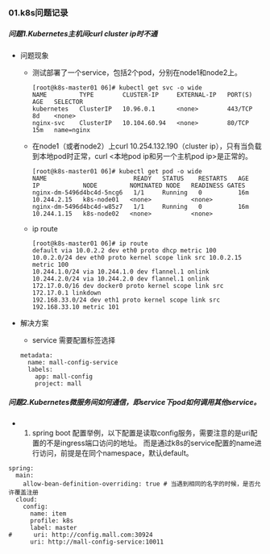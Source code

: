 ### 01.k8s问题记录

##### 问题1.Kubernetes主机间curl cluster ip时不通

- 问题现象

  - 测试部署了一个service，包括2个pod，分别在node1和node2上。

    ```
    [root@k8s-master01 06]# kubectl get svc -o wide
    NAME         TYPE        CLUSTER-IP     EXTERNAL-IP   PORT(S)   AGE   SELECTOR
    kubernetes   ClusterIP   10.96.0.1      <none>        443/TCP   8d    <none>
    nginx-svc    ClusterIP   10.104.60.94   <none>        80/TCP    15m   name=nginx
    ```

    

  - 在node1（或者node2）上curl 10.254.132.190（cluster ip），只有当负载到本地pod时正常，curl <本地pod ip和另一个主机pod ip>是正常的。

    ```
    [root@k8s-master01 06]# kubectl get pod -o wide
    NAME                        READY   STATUS    RESTARTS   AGE   IP            NODE         NOMINATED NODE   READINESS GATES
    nginx-dm-5496d4bc4d-5ncg6   1/1     Running   0          16m   10.244.2.15   k8s-node01   <none>           <none>
    nginx-dm-5496d4bc4d-w85z7   1/1     Running   0          16m   10.244.1.15   k8s-node02   <none>           <none>
    ```

  - ip route 

    ```
    [root@k8s-master01 06]# ip route 
    default via 10.0.2.2 dev eth0 proto dhcp metric 100 
    10.0.2.0/24 dev eth0 proto kernel scope link src 10.0.2.15 metric 100 
    10.244.1.0/24 via 10.244.1.0 dev flannel.1 onlink 
    10.244.2.0/24 via 10.244.2.0 dev flannel.1 onlink 
    172.17.0.0/16 dev docker0 proto kernel scope link src 172.17.0.1 linkdown 
    192.168.33.0/24 dev eth1 proto kernel scope link src 192.168.33.10 metric 101 
    ```

- 解决方案

    - service 需要配置标签选择
    ```
    metadata:
      name: mall-config-service
      labels:
        app: mall-config
        project: mall
    ```

 ##### 问题2.Kubernetes微服务间如何通信，即service下pod如何调用其他service。
 - 1. spring boot 配置举例，以下配置是读取config服务，需要注意的是uri配置的不是ingress端口访问的地址。
     而是通过k8s的service配置的name进行访问，前提是在同个namespace，默认default。
```
spring:
  main:
    allow-bean-definition-overriding: true # 当遇到相同的名字的时候，是否允许覆盖注册
  cloud:
    config:
      name: item
      profile: k8s
      label: master
#      uri: http://config.mall.com:30924
      uri: http://mall-config-service:10011
```